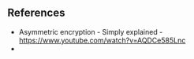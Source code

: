 ## References
* Asymmetric encryption - Simply explained - https://www.youtube.com/watch?v=AQDCe585Lnc
* 
